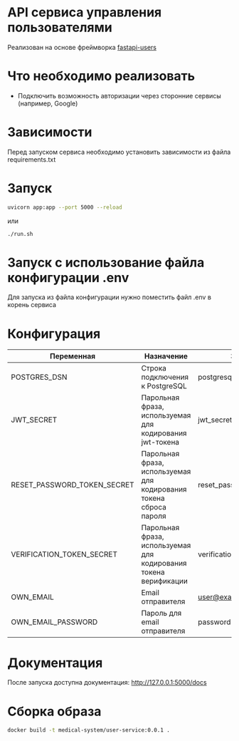 # API сервиса управления пользователями

Реализован на основе фреймворка [fastapi-users](https://fastapi-users.github.io/)


# Что необходимо реализовать

- Подключить возможность авторизации через сторонние сервисы (например, Google)

# Зависимости

Перед запуском сервиса необходимо установить зависимости из файла requirements.txt

# Запуск

```bash
uvicorn app:app --port 5000 --reload
```

или

```bash
./run.sh
```

# Запуск с использование файла конфигурации .env

Для запуска из файла конфигурации нужно поместить файл .env в корень сервиса

# Конфигурация
| Переменная                  | Назначение                                                         | Значение по-умолчанию                        |
|-----------------------------|--------------------------------------------------------------------|----------------------------------------------|
| POSTGRES_DSN                | Строка подключения к PostgreSQL                                    | postgresql://user:pass@localhost:5432/foobar |
| JWT_SECRET                  | Парольная фраза, используемая для кодирования jwt-токена           | jwt_secret                                   | 
| RESET_PASSWORD_TOKEN_SECRET | Парольная фраза, используемая для кодирования токена сброса пароля | reset_password_token_secret                  | 
| VERIFICATION_TOKEN_SECRET   | Парольная фраза, используемая для кодирования токена верификации   | verification_token_secret                    |
| OWN_EMAIL                   | Email отправителя                                                  | user@example.com                             |
| OWN_EMAIL_PASSWORD          | Пароль для email отправителя                                       | password                                     |

# Документация

После запуска доступна документация: http://127.0.0.1:5000/docs

# Сборка образа
```bash
docker build -t medical-system/user-service:0.0.1 .
```